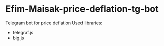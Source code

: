 # Efim-Maisak-price-deflation-tg-bot
Telegram bot for price deflation
Used libraries:
- telegraf.js
- big.js
